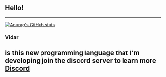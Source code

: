 ## Hello!
-------------------------------------
[![Anurag's GitHub stats](https://github-readme-stats.vercel.app/api?username=Noreen-py&show_icons=true&theme=radical)](https://github.com/anuraghazra/github-readme-stats)

### Vidar
is this new programming language that I'm developing
join the discord server to learn more
[Discord](https://discord.gg/3zJEWCSQ5Y)
-------------------------------------
